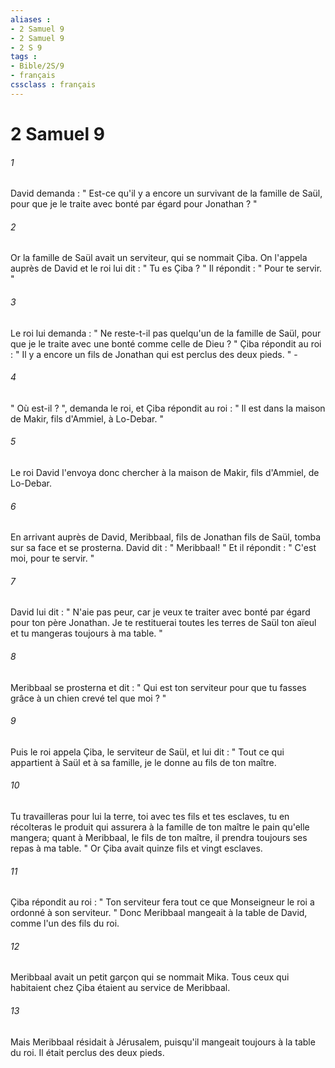 ```yaml
---
aliases : 
- 2 Samuel 9
- 2 Samuel 9
- 2 S 9
tags : 
- Bible/2S/9
- français
cssclass : français
---
```


# 2 Samuel 9

###### 1
David demanda : " Est-ce qu'il y a encore un survivant de la famille de Saül, pour que je le traite avec bonté par égard pour Jonathan ? " 
###### 2
Or la famille de Saül avait un serviteur, qui se nommait Çiba. On l'appela auprès de David et le roi lui dit : " Tu es Çiba ? " Il répondit : " Pour te servir. " 
###### 3
Le roi lui demanda : " Ne reste-t-il pas quelqu'un de la famille de Saül, pour que je le traite avec une bonté comme celle de Dieu ? " Çiba répondit au roi : " Il y a encore un fils de Jonathan qui est perclus des deux pieds. " - 
###### 4
" Où est-il ? ", demanda le roi, et Çiba répondit au roi : " Il est dans la maison de Makir, fils d'Ammiel, à Lo-Debar. " 
###### 5
Le roi David l'envoya donc chercher à la maison de Makir, fils d'Ammiel, de Lo-Debar. 
###### 6
En arrivant auprès de David, Meribbaal, fils de Jonathan fils de Saül, tomba sur sa face et se prosterna. David dit : " Meribbaal! " Et il répondit : " C'est moi, pour te servir. " 
###### 7
David lui dit : " N'aie pas peur, car je veux te traiter avec bonté par égard pour ton père Jonathan. Je te restituerai toutes les terres de Saül ton aïeul et tu mangeras toujours à ma table. " 
###### 8
Meribbaal se prosterna et dit : " Qui est ton serviteur pour que tu fasses grâce à un chien crevé tel que moi ? " 
###### 9
Puis le roi appela Çiba, le serviteur de Saül, et lui dit : " Tout ce qui appartient à Saül et à sa famille, je le donne au fils de ton maître. 
###### 10
Tu travailleras pour lui la terre, toi avec tes fils et tes esclaves, tu en récolteras le produit qui assurera à la famille de ton maître le pain qu'elle mangera; quant à Meribbaal, le fils de ton maître, il prendra toujours ses repas à ma table. " Or Çiba avait quinze fils et vingt esclaves. 
###### 11
Çiba répondit au roi : " Ton serviteur fera tout ce que Monseigneur le roi a ordonné à son serviteur. " Donc Meribbaal mangeait à la table de David, comme l'un des fils du roi. 
###### 12
Meribbaal avait un petit garçon qui se nommait Mika. Tous ceux qui habitaient chez Çiba étaient au service de Meribbaal. 
###### 13
Mais Meribbaal résidait à Jérusalem, puisqu'il mangeait toujours à la table du roi. Il était perclus des deux pieds. 
